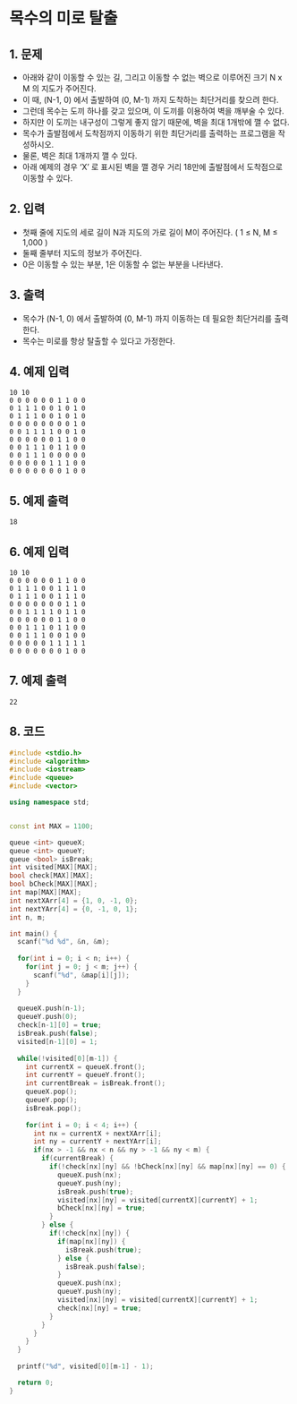 # 목수의 미로 탈출

## 1. 문제
- 아래와 같이 이동할 수 있는 길, 그리고 이동할 수 없는 벽으로 이루어진 크기 N x M 의 지도가 주어진다.
- 이 때, (N-1, 0) 에서 출발하여 (0, M-1) 까지 도착하는 최단거리를 찾으려 한다.
- 그런데 목수는 도끼 하나를 갖고 있으며, 이 도끼를 이용하여 벽을 깨부술 수 있다.
- 하지만 이 도끼는 내구성이 그렇게 좋지 않기 때문에, 벽을 최대 1개밖에 깰 수 없다.
- 목수가 출발점에서 도착점까지 이동하기 위한 최단거리를 출력하는 프로그램을 작성하시오.
- 물론, 벽은 최대 1개까지 깰 수 있다.
- 아래 예제의 경우 ‘X’ 로 표시된 벽을 깰 경우 거리 18만에 출발점에서 도착점으로 이동할 수 있다.

## 2. 입력

- 첫째 줄에 지도의 세로 길이 N과 지도의 가로 길이 M이 주어진다. ( 1 ≤ N, M ≤ 1,000 )
- 둘째 줄부터 지도의 정보가 주어진다.
- 0은 이동할 수 있는 부분, 1은 이동할 수 없는 부분을 나타낸다.

## 3. 출력
- 목수가 (N-1, 0) 에서 출발하여 (0, M-1) 까지 이동하는 데 필요한 최단거리를 출력한다.
- 목수는 미로를 항상 탈출할 수 있다고 가정한다.

## 4. 예제 입력
```
10 10
0 0 0 0 0 0 1 1 0 0
0 1 1 1 0 0 1 0 1 0 
0 1 1 1 0 0 1 0 1 0
0 0 0 0 0 0 0 0 1 0
0 0 1 1 1 1 0 0 1 0
0 0 0 0 0 0 1 1 0 0
0 0 1 1 1 0 1 1 0 0
0 0 1 1 1 0 0 0 0 0 
0 0 0 0 0 1 1 1 0 0
0 0 0 0 0 0 0 1 0 0
```

## 5. 예제 출력
```
18
```

## 6. 예제 입력

```
10 10
0 0 0 0 0 0 1 1 0 0
0 1 1 1 0 0 1 1 1 0
0 1 1 1 0 0 1 1 1 0
0 0 0 0 0 0 0 1 1 0
0 0 1 1 1 1 0 1 1 0
0 0 0 0 0 0 1 1 0 0
0 0 1 1 1 0 1 1 0 0
0 0 1 1 1 0 0 1 0 0
0 0 0 0 0 1 1 1 1 1
0 0 0 0 0 0 0 1 0 0
```

## 7. 예제 출력

```
22
```

## 8. 코드

```c++
#include <stdio.h>
#include <algorithm>
#include <iostream>
#include <queue>
#include <vector>

using namespace std;


const int MAX = 1100;

queue <int> queueX;
queue <int> queueY;
queue <bool> isBreak;
int visited[MAX][MAX];
bool check[MAX][MAX];
bool bCheck[MAX][MAX];
int map[MAX][MAX];
int nextXArr[4] = {1, 0, -1, 0};
int nextYArr[4] = {0, -1, 0, 1};
int n, m;

int main() {
  scanf("%d %d", &n, &m);
  
  for(int i = 0; i < n; i++) {
    for(int j = 0; j < m; j++) {
      scanf("%d", &map[i][j]);
    }
  }
  
  queueX.push(n-1);
  queueY.push(0);
  check[n-1][0] = true;
  isBreak.push(false);
  visited[n-1][0] = 1;
  
  while(!visited[0][m-1]) {
    int currentX = queueX.front();
    int currentY = queueY.front();
    int currentBreak = isBreak.front();
    queueX.pop();
    queueY.pop();
    isBreak.pop();
    
    for(int i = 0; i < 4; i++) {
      int nx = currentX + nextXArr[i];
      int ny = currentY + nextYArr[i];
      if(nx > -1 && nx < n && ny > -1 && ny < m) {
        if(currentBreak) {
          if(!check[nx][ny] && !bCheck[nx][ny] && map[nx][ny] == 0) {
            queueX.push(nx);
            queueY.push(ny);
            isBreak.push(true);
            visited[nx][ny] = visited[currentX][currentY] + 1;
            bCheck[nx][ny] = true;
          }
        } else {
          if(!check[nx][ny]) {
            if(map[nx][ny]) {
              isBreak.push(true);
            } else {
              isBreak.push(false);
            }
            queueX.push(nx);
            queueY.push(ny);
            visited[nx][ny] = visited[currentX][currentY] + 1;
            check[nx][ny] = true;
          }
        }
      }
    }
  }
  
  printf("%d", visited[0][m-1] - 1);

  return 0;
}
```
